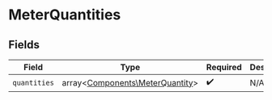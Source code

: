# MeterQuantities


## Fields

| Field                                                                       | Type                                                                        | Required                                                                    | Description                                                                 |
| --------------------------------------------------------------------------- | --------------------------------------------------------------------------- | --------------------------------------------------------------------------- | --------------------------------------------------------------------------- |
| `quantities`                                                                | array<[Components\MeterQuantity](../../Models/Components/MeterQuantity.md)> | :heavy_check_mark:                                                          | N/A                                                                         |